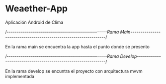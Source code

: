 # Weaether-App
Aplicación Android de Clima

/*--------------------------------------------------Rama Main-----------------------------------------------------------------*/

En la rama main se encuentra la app hasta el punto donde se presento

/*--------------------------------------------------Rama Develop--------------------------------------------------------------*/

En la rama develop se encuntra el proyecto con arquitectura mvvm implementada
